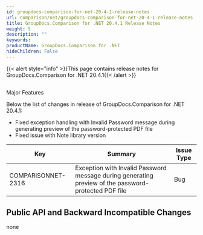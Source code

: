 ```yaml
---
id: groupdocs-comparison-for-net-20-4-1-release-notes
url: comparison/net/groupdocs-comparison-for-net-20-4-1-release-notes
title: GroupDocs.Comparison for .NET 20.4.1 Release Notes
weight: 5
description: ""
keywords: 
productName: GroupDocs.Comparison for .NET
hideChildren: False
---
```

{{< alert style="info" >}}This page contains release notes for GroupDocs.Comparison for .NET 20.4.1{{< /alert >}}

##   
Major Features

Below the list of changes in release of GroupDocs.Comparison for .NET 20.4.1:

*   Fixed exception handling with Invalid Password message during generating preview of the password-protected PDF file
*   Fixed issue with Note library version

|  Key | Summary | Issue Type |
| --- | --- | --- |
| COMPARISONNET-2316 | Exception with Invalid Password message during generating preview of the password-protected PDF file | Bug |

## Public API and Backward Incompatible Changes

none
